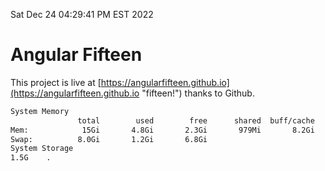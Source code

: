 Sat Dec 24 04:29:41 PM EST 2022

# Angular Fifteen


This project is live at [https://angularfifteen.github.io](https://angularfifteen.github.io "fifteen!") thanks to Github.

```bash
System Memory
               total        used        free      shared  buff/cache   available
Mem:            15Gi       4.8Gi       2.3Gi       979Mi       8.2Gi       9.2Gi
Swap:          8.0Gi       1.2Gi       6.8Gi
System Storage
1.5G	.
```

